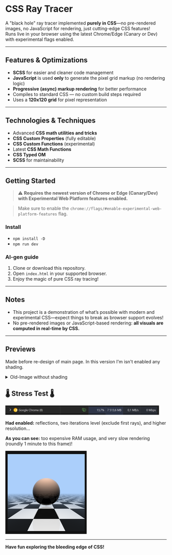 # CSS Ray Tracer

A "black hole" ray tracer implemented **purely in CSS**—no pre-rendered images, no JavaScript for rendering, just cutting-edge CSS features!  
Runs live in your browser using the latest Chrome/Edge (Canary or Dev) with experimental flags enabled.

---

## Features & Optimizations

- **SCSS** for easier and cleaner code management
- **JavaScript** is used **only** to generate the pixel grid markup (no rendering logic)
- **Progressive (async) markup rendering** for better performance
- Compiles to standard CSS — no custom build steps required
- Uses a **120x120 grid** for pixel representation

---

## Technologies & Techniques

- Advanced **CSS math utilities and tricks**
- **CSS Custom Properties** (fully editable)
- **CSS Custom Functions** (experimental)
- Latest **CSS Math Functions**
- **CSS Typed OM**
- **SCSS** for maintainability

---

## Getting Started

> ⚠️ **Requires the newest version of Chrome or Edge (Canary/Dev) with Experimental Web Platform features enabled.**  

> Make sure to enable the `chrome://flags/#enable-experimental-web-platform-features` flag.

### Install 

- `npm install -D`
- `npm run dev`

### AI-gen guide

1. Clone or download this repository.
2. Open `index.html` in your supported browser.
3. Enjoy the magic of pure CSS ray tracing!

---

## Notes

- This project is a demonstration of what’s possible with modern and experimental CSS—expect things to break as browser support evolves!
- No pre-rendered images or JavaScript-based rendering: **all visuals are computed in real-time by CSS.** 

---

## Previews

Made before re-design of main page. In this version I'm isn't enabled any shading.

<details>
  <summary>Old-Image without shading</summary>
<img width="240" src="./results/no-shade-v1.png" alt="v1"/>
</details>

## 🌡️ Stress Test 🌡️

<img width="480" src="./results/ram-madness-240x.png" alt="RAM"/>

**Had enabled:** reflections, two iterations level (exclude first rays), and higher resolution...

**As you can see:** too expensive RAM usage, and very slow rendering (roundly 1 minute to this frame)!

![SLOW](./results/max-possible-ram-madness.png)

---

**Have fun exploring the bleeding edge of CSS!**
